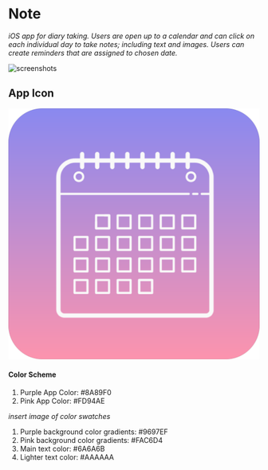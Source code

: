 # Note

*iOS app for diary taking. Users are open up to a calendar and can click on each individual day to take notes; including text and images. Users can create reminders that are assigned to chosen date.*

![screenshots](Images/Screenshots.png=100)

## App Icon

![appicon](Images/appIcon.png)

#### Color Scheme
1. Purple App Color: #8A89F0
2. Pink App Color: #FD94AE

*insert image of color swatches*

1. Purple background color gradients: #9697EF
2. Pink background color gradients: #FAC6D4
3. Main text color: #6A6A6B
4. Lighter text color: #AAAAAA